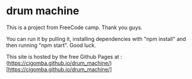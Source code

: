 # drum machine

This is a project from FreeCode camp. Thank you guys.

You can run it by pulling it, installing dependencies with "npm install" and then running "npm start". Good luck.

This site is hosted by the free Github Pages at : (https://cigomba.github.io/drum_machine/)[https://cigomba.github.io/drum_machine/]

